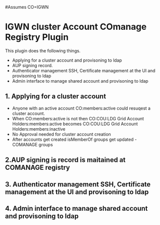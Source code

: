 #Assumes CO=IGWN

# IGWN cluster Account COmanage Registry Plugin
This plugin does the following things. 
 - Applying for a cluster account and provisoning to ldap
 - AUP signing record.
 - Authenticator management SSH, Certificate management at the UI and provisoning to ldap
 - Admin interface to manage shared account and provisoning to ldap


## 1. Applying for a cluster account 
 - Anyone with an active account CO:members:active could resuqest a cluster account.
 - When CO:members:active is not then CO:COU:LDG Grid Account Holders:members:active becomes CO:COU:LDG Grid Account Holders:members:inactive
 - No Approval needed for cluster account creation
 - After accounts get created isMemberOf groups get updated - COMANAGE groups 

## 2.AUP signing is record is maitained at COMANAGE registry 

## 3. Authenticator management SSH, Certificate management at the UI and provisoning to ldap

## 4. Admin interface to manage shared account and provisoning to ldap
